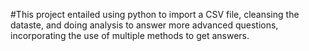 #This project entailed using python to import a CSV file, cleansing the dataste, and doing analysis to answer more advanced questions, incorporating the use of multiple methods to get answers.
